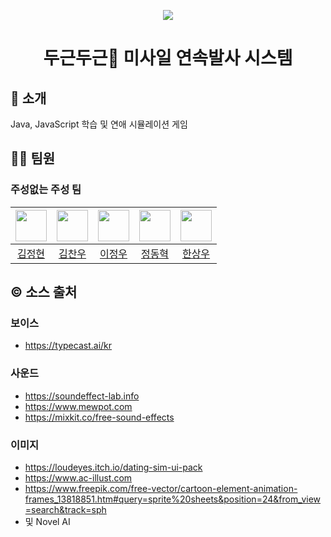 <p align="middle" >
  <img src="https://user-images.githubusercontent.com/105474635/198169403-06897e20-94f6-4d0b-b1c8-e5b4535252d1.png"/>
</p>
<h1 align="middle" style="border-bottom: none"> 두근두근💓 미사일 연속발사 시스템 </h1>

## 🚀 소개

Java, JavaScript 학습 및 연애 시뮬레이션 게임

## 🧑‍🚀 팀원

### 주성없는 주성 팀
|<img src="https://avatars.githubusercontent.com/u/106044593?v=4" width="50">| <img src="https://avatars.githubusercontent.com/u/105474635?v=4" width="50"> | <img src="https://avatars.githubusercontent.com/u/114479384?v=4" width="50"> | <img src="https://avatars.githubusercontent.com/u/112062229?v=4" width="50"> | <img src="https://avatars.githubusercontent.com/u/114394934?v=4" width="50"> |
|:---:|:---:|:---:|:---:|:---:|
| [김정현](https://github.com/jeonghyun22) | [김찬우](https://github.com/a-ryang) | [이정우](https://github.com/clwhale) | [정동혁](https://github.com/jdh1926) | [한상우](https://github.com/newLecture0) |

## ©️ 소스 출처
### 보이스
- https://typecast.ai/kr
### 사운드
- https://soundeffect-lab.info
- https://www.mewpot.com
- https://mixkit.co/free-sound-effects
### 이미지
- https://loudeyes.itch.io/dating-sim-ui-pack
- https://www.ac-illust.com
- https://www.freepik.com/free-vector/cartoon-element-animation-frames_13818851.htm#query=sprite%20sheets&position=24&from_view=search&track=sph
- 및 Novel AI
